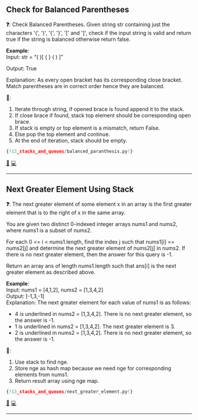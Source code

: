## Check for Balanced Parentheses

**❓**: Check Balanced Parentheses. Given string str containing just the characters '(', ')', '{', '}', '[' and ']', check if the input string is valid and return true if the string is balanced otherwise return false.   

**Example**:  
Input: str = “( )[ { } ( ) ]”

Output: True

Explanation: As every open bracket has its corresponding 
close bracket. Match parentheses are in correct order 
hence they are balanced.

**🧠**:  
1. Iterate through string, if opened brace is found append it to the stack.  
2. If close brace if found, stack top element should be corresponding open brace.  
3. If stack is empty or top element is a mismatch, return False.  
4. Else pop the top element and continue.  
5. At the end of iteration, stack should be empty.  

```py
{!13_stacks_and_queues/balanced_paranthesis.py!}
```

[📘](https://takeuforward.org/data-structure/check-for-balanced-parentheses/) [💻](https://leetcode.com/problems/valid-parentheses/)<br>

---

## Next Greater Element Using Stack

**❓**: The next greater element of some element x in an array is the first greater element that is to the right of x in the same array.

You are given two distinct 0-indexed integer arrays nums1 and nums2, where nums1 is a subset of nums2.

For each 0 <= i < nums1.length, find the index j such that nums1[i] == nums2[j] and determine the next greater element of nums2[j] in nums2. If there is no next greater element, then the answer for this query is -1.

Return an array ans of length nums1.length such that ans[i] is the next greater element as described above.

**Example**:  
Input: nums1 = [4,1,2], nums2 = [1,3,4,2]  
Output: [-1,3,-1]  
Explanation: The next greater element for each value of nums1 is as follows:  
- 4 is underlined in nums2 = [1,3,4,2]. There is no next greater element, so the answer is -1.  
- 1 is underlined in nums2 = [1,3,4,2]. The next greater element is 3.  
- 2 is underlined in nums2 = [1,3,4,2]. There is no next greater element, so the answer is -1.  

**🧠**:  
1. Use stack to find nge.  
2. Store nge as hash map because we need nge for corresponding elements from nums1.  
3. Return result array using nge map.

```py
{!13_stacks_and_queues/next_greater_element.py!}
```

[📘](https://takeuforward.org/data-structure/next-greater-element-using-stack/) [💻](https://leetcode.com/problems/next-greater-element-i/)<br>

---